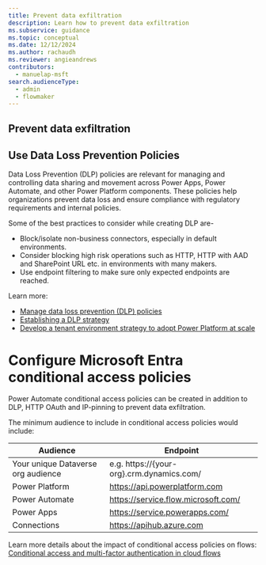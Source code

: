 ```yaml
---
title: Prevent data exfiltration
description: Learn how to prevent data exfiltration
ms.subservice: guidance
ms.topic: conceptual
ms.date: 12/12/2024
ms.author: rachaudh
ms.reviewer: angieandrews
contributors: 
  - manuelap-msft
search.audienceType: 
  - admin
  - flowmaker
---
```


## Prevent data exfiltration

## Use Data Loss Prevention Policies

Data Loss Prevention (DLP) policies are relevant for managing and controlling data sharing and movement across Power Apps, Power Automate, and other Power Platform components. These policies help organizations prevent data loss and ensure compliance with regulatory requirements and internal policies.

Some of the best practices to consider while creating DLP are- 
- Block/isolate non-business connectors, especially in default environments. 
- Consider blocking high risk operations such as HTTP, HTTP with AAD and SharePoint URL etc. in environments with many makers. 
- Use endpoint filtering to make sure only expected endpoints are reached.

Learn more: 
- [Manage data loss prevention (DLP) policies](/power-platform/admin/prevent-data-loss)
- [Establishing a DLP strategy](/power-platform/guidance/adoption/dlp-strategy)
- [Develop a tenant environment strategy to adopt Power Platform at scale](/power-platform/guidance/white-papers/environment-strategy)

# Configure Microsoft Entra conditional access policies

Power Automate conditional access policies can be created in addition to DLP, HTTP OAuth and IP-pinning to prevent data exfiltration. 

The minimum audience to include in conditional access policies would include:  

| Audience | Endpoint |
| --- | --- |
| Your unique Dataverse org audience | e.g. https://{your-org}.crm.dynamics.com/ |
| Power Platform | https://api.powerplatform.com |
| Power Automate |  https://service.flow.microsoft.com/ |
| Power Apps | https://service.powerapps.com/ |
| Connections | https://apihub.azure.com |

Learn more details about the impact of conditional access policies on flows: [Conditional access and multi-factor authentication in cloud flows](/troubleshoot/power-platform/power-automate/administration/conditional-access-and-multi-factor-authentication-in-flow)